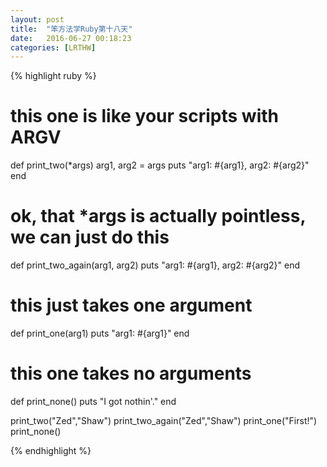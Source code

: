 ```yaml
---
layout: post
title:  "笨方法学Ruby第十八天"
date:   2016-06-27 00:18:23
categories: [LRTHW]
---
```


{% highlight ruby %}

# this one is like your scripts with ARGV
def print_two(*args)
	arg1, arg2 = args
	puts "arg1: #{arg1}, arg2: #{arg2}"
end

# ok, that *args is actually pointless, we can just do this
def print_two_again(arg1, arg2)
	puts "arg1: #{arg1}, arg2: #{arg2}"
end

# this just takes one argument
def print_one(arg1)
	puts "arg1: #{arg1}"
end

# this one takes no arguments
def print_none()
	puts "I got nothin'."
end


print_two("Zed","Shaw")
print_two_again("Zed","Shaw")
print_one("First!")
print_none()

{% endhighlight %}


